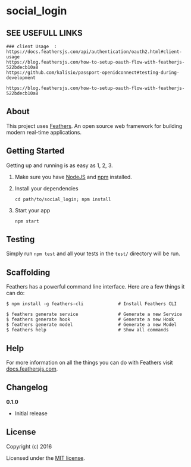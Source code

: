 # social_login

> 

## SEE USEFULL LINKS

```
### client Usage  : https://docs.feathersjs.com/api/authentication/oauth2.html#client-usage
https://blog.feathersjs.com/how-to-setup-oauth-flow-with-featherjs-522bdecb10a8
https://github.com/kalisio/passport-openidconnect#testing-during-development

https://blog.feathersjs.com/how-to-setup-oauth-flow-with-featherjs-522bdecb10a8

```

## About

This project uses [Feathers](http://feathersjs.com). An open source web framework for building modern real-time applications.

## Getting Started

Getting up and running is as easy as 1, 2, 3.

1. Make sure you have [NodeJS](https://nodejs.org/) and [npm](https://www.npmjs.com/) installed.
2. Install your dependencies

    ```
    cd path/to/social_login; npm install
    ```

3. Start your app

    ```
    npm start
    ```

## Testing

Simply run `npm test` and all your tests in the `test/` directory will be run.

## Scaffolding

Feathers has a powerful command line interface. Here are a few things it can do:

```
$ npm install -g feathers-cli             # Install Feathers CLI

$ feathers generate service               # Generate a new Service
$ feathers generate hook                  # Generate a new Hook
$ feathers generate model                 # Generate a new Model
$ feathers help                           # Show all commands
```




## Help

For more information on all the things you can do with Feathers visit [docs.feathersjs.com](http://docs.feathersjs.com).

## Changelog

__0.1.0__

- Initial release

## License

Copyright (c) 2016

Licensed under the [MIT license](LICENSE).
